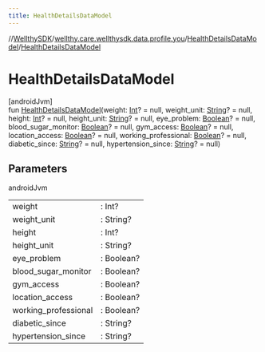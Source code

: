 ```yaml
---
title: HealthDetailsDataModel
---
```

//[WellthySDK](../../../index.html)/[wellthy.care.wellthysdk.data.profile.you](../index.html)/[HealthDetailsDataModel](index.html)/[HealthDetailsDataModel](-health-details-data-model.html)



# HealthDetailsDataModel



[androidJvm]\
fun [HealthDetailsDataModel](-health-details-data-model.html)(weight: [Int](https://kotlinlang.org/api/latest/jvm/stdlib/kotlin/-int/index.html)? = null, weight_unit: [String](https://kotlinlang.org/api/latest/jvm/stdlib/kotlin/-string/index.html)? = null, height: [Int](https://kotlinlang.org/api/latest/jvm/stdlib/kotlin/-int/index.html)? = null, height_unit: [String](https://kotlinlang.org/api/latest/jvm/stdlib/kotlin/-string/index.html)? = null, eye_problem: [Boolean](https://kotlinlang.org/api/latest/jvm/stdlib/kotlin/-boolean/index.html)? = null, blood_sugar_monitor: [Boolean](https://kotlinlang.org/api/latest/jvm/stdlib/kotlin/-boolean/index.html)? = null, gym_access: [Boolean](https://kotlinlang.org/api/latest/jvm/stdlib/kotlin/-boolean/index.html)? = null, location_access: [Boolean](https://kotlinlang.org/api/latest/jvm/stdlib/kotlin/-boolean/index.html)? = null, working_professional: [Boolean](https://kotlinlang.org/api/latest/jvm/stdlib/kotlin/-boolean/index.html)? = null, diabetic_since: [String](https://kotlinlang.org/api/latest/jvm/stdlib/kotlin/-string/index.html)? = null, hypertension_since: [String](https://kotlinlang.org/api/latest/jvm/stdlib/kotlin/-string/index.html)? = null)



## Parameters


androidJvm

| | |
|---|---|
| weight | : Int? |
| weight_unit | : String? |
| height | : Int? |
| height_unit | : String? |
| eye_problem | : Boolean? |
| blood_sugar_monitor | : Boolean? |
| gym_access | : Boolean? |
| location_access | : Boolean? |
| working_professional | : Boolean? |
| diabetic_since | : String? |
| hypertension_since | : String? |




